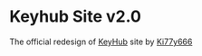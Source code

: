 # Keyhub Site v2.0
The official redesign of [KeyHub](https://key-hub.eu/) site by [Ki77y666](https://github.com/Ki77y666)
